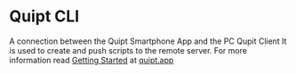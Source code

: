 # Quipt CLI
A connection between the Quipt Smartphone App and the PC Qupit Client
It is used to create and push scripts to the remote server. 
For more information read [Getting Started](https://quipt.app/cli/getting-started) at [quipt.app](https://quipt.app)

